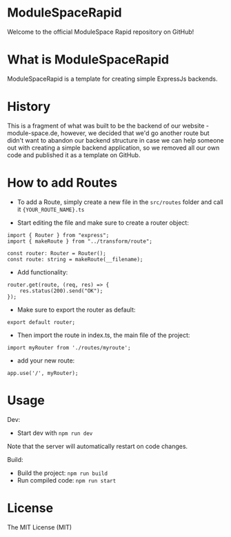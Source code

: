 # ModuleSpaceRapid

Welcome to the official ModuleSpace Rapid repository on GitHub!

# What is ModuleSpaceRapid

ModuleSpaceRapid is a template for creating simple ExpressJs backends.

# History

This is a fragment of what was built to be the backend of our website - module-space.de, however, we decided that we'd go another route but didn't want to abandon our backend structure in case we can help someone out with creating a simple backend application, so we removed all our own code and published it as a template on GitHub.

# How to add Routes

- To add a Route, simply create a new file in the ```src/routes``` folder and call it ```{YOUR_ROUTE_NAME}.ts```

- Start editing the file and make sure to create a router object:
```
import { Router } from "express";
import { makeRoute } from "../transform/route";

const router: Router = Router();
const route: string = makeRoute(__filename);
```
- Add functionality:
```
router.get(route, (req, res) => {
    res.status(200).send("OK");
});
```

- Make sure to export the router as default:

```
export default router;
```

- Then import the route in index.ts, the main file of the project:

```
import myRouter from './routes/myroute';
```

- add your new route:

```
app.use('/', myRouter);
```

# Usage

Dev:
- Start dev with ```npm run dev```

Note that the server will automatically restart on code changes.

Build:
- Build the project: ```npm run build``` 
- Run compiled code: ```npm run start```

# License

The MIT License (MIT)
